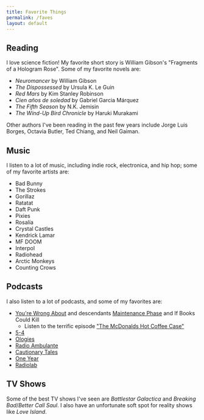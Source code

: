 ```yaml
---
title: Favorite Things
permalink: /faves
layout: default
---
```




## Reading

I love science fiction! My favorite short story is William Gibson's "Fragments of a Hologram Rose". Some of my favorite novels are:

* *Neuromancer* by William Gibson
* *The Dispossessed* by Ursula K. Le Guin
* *Red Mars* by Kim Stanley Robinson
* *Cien años de soledad* by Gabriel Garcia Márquez
* *The Fifth Season* by N.K. Jemisin
* *The Wind-Up Bird Chronicle* by Haruki Murakami

Other authors I've been reading in the past few years include Jorge Luis Borges, Octavia Butler, Ted Chiang, and Neil Gaiman.

## Music

I listen to a lot of music, including indie rock, electronica, and hip hop; some of my favorite artists are:

* Bad Bunny
* The Strokes
* Gorillaz
* Ratatat
* Daft Punk
* Pixies
* Rosalía
* Crystal Castles
* Kendrick Lamar
* MF DOOM
* Interpol
* Radiohead
* Arctic Monkeys
* Counting Crows

## Podcasts

I also listen to a lot of podcasts, and some of my favorites are:

* [You're Wrong About](https://yourewrongabout.com) and descendants [Maintenance Phase](https://maintenancephase.com) and If Books Could Kill
  * Listen to the terrific episode ["The McDonalds Hot Coffee Case"](https://podcasts.apple.com/ca/podcast/the-mcdonalds-hot-coffee-case/)
* [5-4](https://www.fivefourpod.com)
* [Ologies](https://www.alieward.com/ologies)
* [Radio Ambulante](https://radioambulante.org/en)
* [Cautionary Tales](https://timharford.com/articles/cautionarytales/)
* [One Year](https://slate.com/podcasts/one-year/)
* [Radiolab](https://radiolab.org)

## TV Shows

Some of the best TV shows I've seen are *Battlestar Galactica* and *Breaking Bad*/*Better Call Saul*. I also have an unfortunate soft spot for reality shows like *Love Island*.
